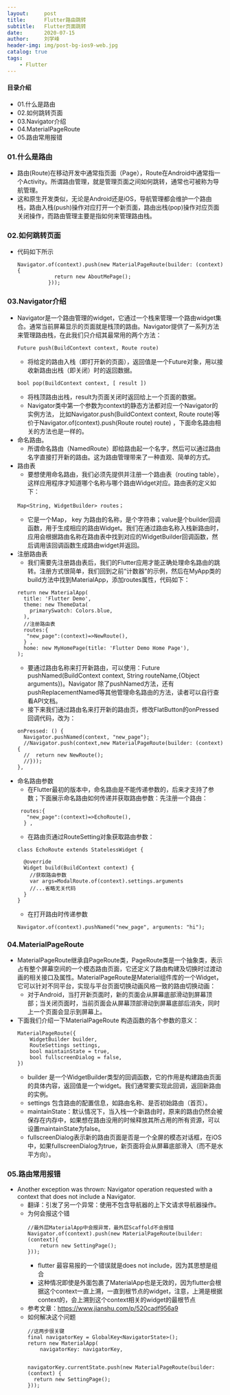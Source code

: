 ```yaml
---
layout:     post
title:      Flutter路由跳转
subtitle:   Flutter页面跳转
date:       2020-07-15
author:     刘学峰
header-img: img/post-bg-ios9-web.jpg
catalog: true
tags:
    - Flutter
---
```


#### 目录介绍
- 01.什么是路由
- 02.如何跳转页面
- 03.Navigator介绍
- 04.MaterialPageRoute
- 05.路由常用报错







### 01.什么是路由
- 路由(Route)在移动开发中通常指页面（Page），Route在Android中通常指一个Activity。所谓路由管理，就是管理页面之间如何跳转，通常也可被称为导航管理。
- 这和原生开发类似，无论是Android还是iOS，导航管理都会维护一个路由栈，路由入栈(push)操作对应打开一个新页面，路由出栈(pop)操作对应页面关闭操作，而路由管理主要是指如何来管理路由栈。




### 02.如何跳转页面
- 代码如下所示
    ```
    Navigator.of(context).push(new MaterialPageRoute(builder: (context) {
                return new AboutMePage();
              }));
    ```


### 03.Navigator介绍
- Navigator是一个路由管理的widget，它通过一个栈来管理一个路由widget集合。通常当前屏幕显示的页面就是栈顶的路由。Navigator提供了一系列方法来管理路由栈，在此我们只介绍其最常用的两个方法：
    ```
    Future push(BuildContext context, Route route)
    ```
    - 将给定的路由入栈（即打开新的页面），返回值是一个Future对象，用以接收新路由出栈（即关闭）时的返回数据。
    ```
    bool pop(BuildContext context, [ result ])
    ```
    - 将栈顶路由出栈，result为页面关闭时返回给上一个页面的数据。
    - Navigator类中第一个参数为context的静态方法都对应一个Navigator的实例方法， 比如Navigator.push(BuildContext context, Route route)等价于Navigator.of(context).push(Route route) route) ，下面命名路由相关的方法也是一样的。
- 命名路由。
    - 所谓命名路由（NamedRoute）即给路由起一个名字，然后可以通过路由名字直接打开新的路由。这为路由管理带来了一种直观、简单的方式。
- 路由表
    - 要想使用命名路由，我们必须先提供并注册一个路由表（routing table），这样应用程序才知道哪个名称与哪个路由Widget对应。路由表的定义如下：
    ```
    Map<String, WidgetBuilder> routes；
    ```
    - 它是一个Map， key 为路由的名称，是个字符串；value是个builder回调函数，用于生成相应的路由Widget。我们在通过路由名称入栈新路由时，应用会根据路由名称在路由表中找到对应的WidgetBuilder回调函数，然后调用该回调函数生成路由widget并返回。
- 注册路由表
    - 我们需要先注册路由表后，我们的Flutter应用才能正确处理命名路由的跳转。注册方式很简单，我们回到之前“计数器”的示例，然后在MyApp类的build方法中找到MaterialApp，添加routes属性，代码如下：
    ```
    return new MaterialApp(
      title: 'Flutter Demo',
      theme: new ThemeData(
        primarySwatch: Colors.blue,
      ),
      //注册路由表
      routes:{
       "new_page":(context)=>NewRoute(),
      } ,
      home: new MyHomePage(title: 'Flutter Demo Home Page'),
    );
    ```
    - 要通过路由名称来打开新路由，可以使用：Future pushNamed(BuildContext context, String routeName,{Object arguments})。Navigator 除了pushNamed方法，还有pushReplacementNamed等其他管理命名路由的方法，读者可以自行查看API文档。
    - 接下来我们通过路由名来打开新的路由页，修改FlatButton的onPressed回调代码，改为：
    ```
    onPressed: () {
      Navigator.pushNamed(context, "new_page");
      //Navigator.push(context,new MaterialPageRoute(builder: (context) {
      //  return new NewRoute();
      //}));  
    },
    ```
- 命名路由参数
    - 在Flutter最初的版本中，命名路由是不能传递参数的，后来才支持了参数；下面展示命名路由如何传递并获取路由参数：先注册一个路由：
    ```
     routes:{
       "new_page":(context)=>EchoRoute(),
      } ,
    ```
    - 在路由页通过RouteSetting对象获取路由参数：
    ```
    class EchoRoute extends StatelessWidget {
    
      @override
      Widget build(BuildContext context) {
        //获取路由参数  
        var args=ModalRoute.of(context).settings.arguments
        //...省略无关代码
      }
    }
    ```
    - 在打开路由时传递参数
    ```
    Navigator.of(context).pushNamed("new_page", arguments: "hi");
    ```


### 04.MaterialPageRoute
- MaterialPageRoute继承自PageRoute类，PageRoute类是一个抽象类，表示占有整个屏幕空间的一个模态路由页面，它还定义了路由构建及切换时过渡动画的相关接口及属性。MaterialPageRoute是Material组件库的一个Widget，它可以针对不同平台，实现与平台页面切换动画风格一致的路由切换动画：
    - 对于Android，当打开新页面时，新的页面会从屏幕底部滑动到屏幕顶部；当关闭页面时，当前页面会从屏幕顶部滑动到屏幕底部后消失，同时上一个页面会显示到屏幕上。
- 下面我们介绍一下MaterialPageRoute 构造函数的各个参数的意义：
    ```
    MaterialPageRoute({
        WidgetBuilder builder,
        RouteSettings settings,
        bool maintainState = true,
        bool fullscreenDialog = false,
    })
    ```
    - builder 是一个WidgetBuilder类型的回调函数，它的作用是构建路由页面的具体内容，返回值是一个widget。我们通常要实现此回调，返回新路由的实例。
    - settings 包含路由的配置信息，如路由名称、是否初始路由（首页）。
    - maintainState：默认情况下，当入栈一个新路由时，原来的路由仍然会被保存在内存中，如果想在路由没用的时候释放其所占用的所有资源，可以设置maintainState为false。
    - fullscreenDialog表示新的路由页面是否是一个全屏的模态对话框，在iOS中，如果fullscreenDialog为true，新页面将会从屏幕底部滑入（而不是水平方向）。





### 05.路由常用报错
- Another exception was thrown: Navigator operation requested with a context that does not include a Navigator.
    - 翻译：引发了另一个异常：使用不包含导航器的上下文请求导航器操作。
    - 为何会报这个错
        ```
        //最外层MaterialApp中会报异常，最外层Scaffold不会报错
        Navigator.of(context).push(new MaterialPageRoute(builder: (context){
            return new SettingPage();
        }));
        ```
        - flutter 最容易报的一个错误就是does not include，因为其思想是组合
        - 这种情况即使是外面包裹了MaterialApp也是无效的，因为flutter会根据这个context一直上溯，一直到根节点的widget，注意，上溯是根据context的，会上溯到这个context相关的widget的最根节点
    - 参考文章：https://www.jianshu.com/p/520cadf956a9
    - 如何解决这个问题
        ```
        //这两步很关键
        final navigatorKey = GlobalKey<NavigatorState>();
        return new MaterialApp(
            navigatorKey: navigatorKey,
        
        
        navigatorKey.currentState.push(new MaterialPageRoute(builder: (context) {
          return new SettingPage();
        }));
        ```




















